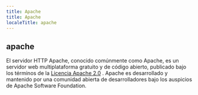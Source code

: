 ```yaml
---
title: Apache
title: Apache
localeTitle: apache
---
```

## apache

El servidor HTTP Apache, conocido comúnmente como Apache, es un servidor web multiplataforma gratuito y de código abierto, publicado bajo los términos de la [Licencia Apache 2.0](https://en.wikipedia.org/wiki/Apache_License) . Apache es desarrollado y mantenido por una comunidad abierta de desarrolladores bajo los auspicios de Apache Software Foundation.
